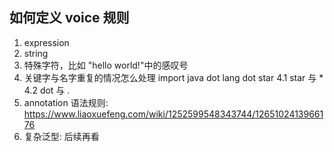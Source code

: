 ## 如何定义 voice 规则

1. expression
2. string
3. 特殊字符，比如 "hello world!"中的感叹号
4. 关键字与名字重复的情况怎么处理
   import java dot lang dot star
   4.1 star 与 \*
   4.2 dot 与 .
5. annotation 语法规则: https://www.liaoxuefeng.com/wiki/1252599548343744/1265102413966176
6. 复杂泛型: 后续再看
